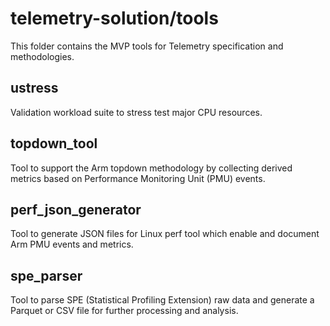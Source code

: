 # telemetry-solution/tools

This folder contains the MVP tools for Telemetry specification and methodologies.

## ustress

Validation workload suite to stress test major CPU resources.

## topdown_tool

Tool to support the Arm topdown methodology by collecting derived metrics based on Performance Monitoring Unit (PMU) events.

## perf_json_generator

Tool to generate JSON files for Linux perf tool which enable and document Arm PMU events and metrics.

## spe_parser

Tool to parse SPE (Statistical Profiling Extension) raw data and generate a Parquet or CSV file for further processing and analysis.
